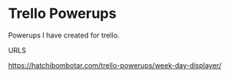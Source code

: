 # Trello Powerups

Powerups I have created for trello.

URLS

https://hatchibombotar.com/trello-powerups/week-day-displayer/